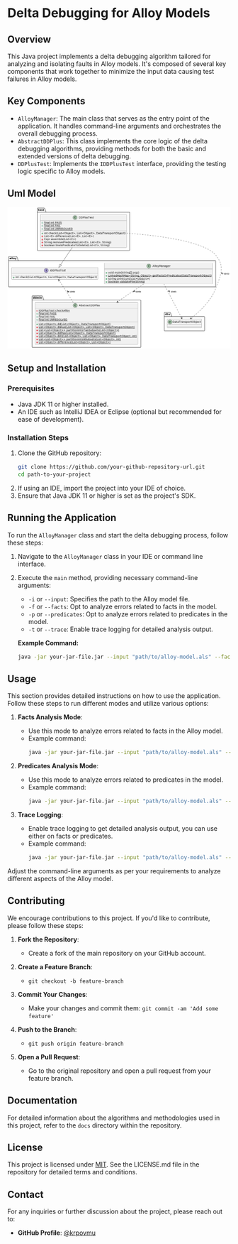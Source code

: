 # Delta Debugging for Alloy Models

## Overview

This Java project implements a delta debugging algorithm tailored for analyzing and isolating faults in Alloy models. It's composed of several key components that work together to minimize the input data causing test failures in Alloy models.

## Key Components

- `AlloyManager`: The main class that serves as the entry point of the application. It handles command-line arguments and orchestrates the overall debugging process.
- `AbstractDDPlus`: This class implements the core logic of the delta debugging algorithms, providing methods for both the basic and extended versions of delta debugging.
- `DDPlusTest`: Implements the `IDDPlusTest` interface, providing the testing logic specific to Alloy models.

## Uml Model

![uml diagram](./uml-diagram.png)

## Setup and Installation

### Prerequisites

- Java JDK 11 or higher installed.
- An IDE such as IntelliJ IDEA or Eclipse (optional but recommended for ease of development).

### Installation Steps

1. Clone the GitHub repository:
   ```bash
   git clone https://github.com/your-github-repository-url.git
   cd path-to-your-project

2. If using an IDE, import the project into your IDE of choice.
3. Ensure that Java JDK 11 or higher is set as the project's SDK.

## Running the Application

To run the `AlloyManager` class and start the delta debugging process, follow these steps:

1. Navigate to the `AlloyManager` class in your IDE or command line interface.
2. Execute the `main` method, providing necessary command-line arguments:
   - `-i` or `--input`: Specifies the path to the Alloy model file.
   - `-f` or `--facts`: Opt to analyze errors related to facts in the model.
   - `-p` or `--predicates`: Opt to analyze errors related to predicates in the model.
   - `-t` or `--trace`: Enable trace logging for detailed analysis output.

   **Example Command:**
   ```bash
   java -jar your-jar-file.jar --input "path/to/alloy-model.als" --facts

## Usage

This section provides detailed instructions on how to use the application. Follow these steps to run different modes and utilize various options:

1. **Facts Analysis Mode**:
   - Use this mode to analyze errors related to facts in the Alloy model.
   - Example command:
     ```bash
     java -jar your-jar-file.jar --input "path/to/alloy-model.als" --facts
     ```

2. **Predicates Analysis Mode**:
   - Use this mode to analyze errors related to predicates in the model.
   - Example command:
     ```bash
     java -jar your-jar-file.jar --input "path/to/alloy-model.als" --predicates
     ```

3. **Trace Logging**:
   - Enable trace logging to get detailed analysis output, you can use either on facts or predicates.
   - Example command:
     ```bash
     java -jar your-jar-file.jar --input "path/to/alloy-model.als" --trace --facts
     ```
Adjust the command-line arguments as per your requirements to analyze different aspects of the Alloy model.

## Contributing

We encourage contributions to this project. If you'd like to contribute, please follow these steps:

1. **Fork the Repository**:
   - Create a fork of the main repository on your GitHub account.

2. **Create a Feature Branch**:
   - `git checkout -b feature-branch`

3. **Commit Your Changes**:
   - Make your changes and commit them: `git commit -am 'Add some feature'`

4. **Push to the Branch**:
   - `git push origin feature-branch`

5. **Open a Pull Request**:
   - Go to the original repository and open a pull request from your feature branch.

## Documentation

For detailed information about the algorithms and methodologies used in this project, refer to the `docs` directory within the repository.

## License

This project is licensed under [MIT](https://opensource.org/license/mit/). See the LICENSE.md file in the repository for detailed terms and conditions.

## Contact

For any inquiries or further discussion about the project, please reach out to:

- **GitHub Profile**: [@krpovmu](https://github.com/krpovmu)
